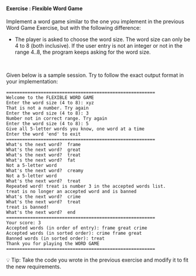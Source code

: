 #### Exercise : Flexible Word Game

Implement a word game similar to the one you implement in the <trigger trigger="click" for="modal:flexibleWordGame-wordGame">previous Word Game Exercise</trigger>, but with the following difference:
* The player is asked to choose the word size. The word size can only be 4 to 8 (both inclusive). If the user entry is not an integer or not in the range 4..8, the program keeps asking for the word size.
 


<modal large title="%%Programming Basics → Lists → List Methods%%" id="modal:flexibleWordGame-wordGame">
  <include src="../lists-methods/e-wordGame.md"/>
</modal>
 
Given below is a sample session. Try to follow the exact output format in your implementation:
```
========================================================
Welcome to the FLEXIBLE WORD GAME
Enter the word size (4 to 8): xyz
That is not a number. Try again
Enter the word size (4 to 8): 3
Number not in correct range. Try again
Enter the word size (4 to 8): 5
Give all 5-letter words you know, one word at a time
Enter the word 'end' to exit
========================================================
What's the next word?  frame
What's the next word?  great
What's the next word?  treat
What's the next word?  fat
Not a 5-letter word
What's the next word?  creamy
Not a 5-letter word
What's the next word?  treat
Repeated word! treat is number 3 in the accepted words list.
treat is no longer an accepted word and is banned
What's the next word?  crime
What's the next word?  treat
treat is banned!
What's the next word?  end
========================================================
Your score: 3
Accepted words (in order of entry): frame great crime
Accepted words (in sorted order): crime frame great
Banned words (in sorted order): treat
Thank you for playing the WORD GAME
========================================================
```

:bulb: Tip: Take the code you wrote in the previous exercise and modify it to fit the new requirements. 
